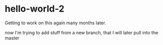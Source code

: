 # hello-world-2
Getting to work on this again many months later. 

now I'm trying to add stuff from a new branch, that I will later pull into the master
